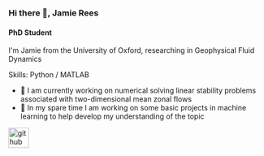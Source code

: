 ### Hi there 👋, Jamie Rees
#### PhD Student

I'm Jamie from the University of Oxford, researching in Geophysical Fluid Dynamics

Skills: Python / MATLAB

- 🔭 I am currently working on numerical solving linear stability problems associated with two-dimensional mean zonal flows
- 🌱 In my spare time I am working on some basic projects in machine learning to help develop my understanding of the topic


[<img src='https://cdn.jsdelivr.net/npm/simple-icons@3.0.1/icons/github.svg' alt='github' height='40'>](https://github.com/JamieRees452)




